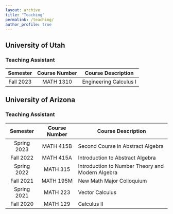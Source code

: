 ```yaml
---
layout: archive
title: "Teaching"
permalink: /teaching/
author_profile: true
---
```


## University of Utah
### Teaching Assistant
| Semester            | Course Number   |             Course Description                                                 |
| :--------:         | :------: | ------------------------------------------------------------ |
| Fall 2023    | MATH 1310   | Engineering Calculus I                          |


## University of Arizona
### Teaching Assistant

| Semester            | Course Number   |             Course Description                                                 |
| :--------:         | :------: | ------------------------------------------------------------ |
| Spring 2023    | MATH 415B   | Second Course in Abstract Algebra                          |
| Fall 2022    | MATH 415A   | Introduction to Abstract Algebra                          |
| Spring 2022     | MATH 315   | Introduction to Number Theory and Modern Algebra                          |
| Fall 2021 | MATH 195M | New Math Major Colloquium |
| Spring 2021 | MATH 223 | Vector Calculus |
| Fall 2020 | MATH 129 | Calculus II |

<!-- {% include base_path %}

{% for post in site.teaching reversed %}
  {% include archive-single.html %}
{% endfor %} -->
